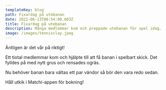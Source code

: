 ```yaml
---
templateKey: blog
path: Fixardag på utebanan
date: 2021-06-13T06:54:00.603Z
title: Fixardag på utebanan
description: Många medlemmar kom och preppade utebanan för spel idag.
image: /images/tennisclay.jpeg
---
```

Äntligen är det vår på riktigt! 

Ett tiotal medlemmar kom och hjälpte till att få banan i spelbart skick. Det fylldes på med nytt grus och rensades ogräs. 

Nu behöver banan bara vältas ett par vändor så bör den vara redo sedan. 

Håll utkik i Matchi-appen för bokning!